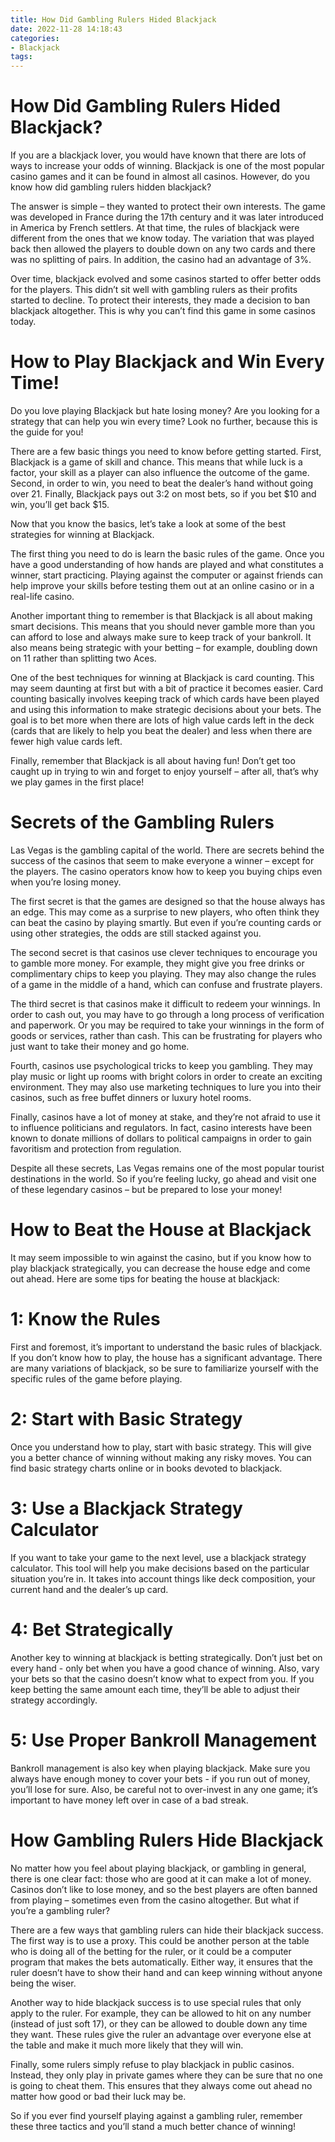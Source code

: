 ```yaml
---
title: How Did Gambling Rulers Hided Blackjack 
date: 2022-11-28 14:18:43
categories:
- Blackjack
tags:
---
```



#  How Did Gambling Rulers Hided Blackjack? 

If you are a blackjack lover, you would have known that there are lots of ways to increase your odds of winning. Blackjack is one of the most popular casino games and it can be found in almost all casinos. However, do you know how did gambling rulers hidden blackjack?

The answer is simple – they wanted to protect their own interests. The game was developed in France during the 17th century and it was later introduced in America by French settlers. At that time, the rules of blackjack were different from the ones that we know today. The variation that was played back then allowed the players to double down on any two cards and there was no splitting of pairs. In addition, the casino had an advantage of 3%.

Over time, blackjack evolved and some casinos started to offer better odds for the players. This didn’t sit well with gambling rulers as their profits started to decline. To protect their interests, they made a decision to ban blackjack altogether. This is why you can’t find this game in some casinos today.

#  How to Play Blackjack and Win Every Time! 

Do you love playing Blackjack but hate losing money? Are you looking for a strategy that can help you win every time? Look no further, because this is the guide for you!

There are a few basic things you need to know before getting started. First, Blackjack is a game of skill and chance. This means that while luck is a factor, your skill as a player can also influence the outcome of the game. Second, in order to win, you need to beat the dealer’s hand without going over 21. Finally, Blackjack pays out 3:2 on most bets, so if you bet $10 and win, you’ll get back $15.

Now that you know the basics, let’s take a look at some of the best strategies for winning at Blackjack.

The first thing you need to do is learn the basic rules of the game. Once you have a good understanding of how hands are played and what constitutes a winner, start practicing. Playing against the computer or against friends can help improve your skills before testing them out at an online casino or in a real-life casino.

Another important thing to remember is that Blackjack is all about making smart decisions. This means that you should never gamble more than you can afford to lose and always make sure to keep track of your bankroll. It also means being strategic with your betting – for example, doubling down on 11 rather than splitting two Aces.

One of the best techniques for winning at Blackjack is card counting. This may seem daunting at first but with a bit of practice it becomes easier. Card counting basically involves keeping track of which cards have been played and using this information to make strategic decisions about your bets. The goal is to bet more when there are lots of high value cards left in the deck (cards that are likely to help you beat the dealer) and less when there are fewer high value cards left.

Finally, remember that Blackjack is all about having fun! Don’t get too caught up in trying to win and forget to enjoy yourself – after all, that’s why we play games in the first place!

#  Secrets of the Gambling Rulers 

Las Vegas is the gambling capital of the world. There are secrets behind the success of the casinos that seem to make everyone a winner – except for the players. The casino operators know how to keep you buying chips even when you’re losing money.

The first secret is that the games are designed so that the house always has an edge. This may come as a surprise to new players, who often think they can beat the casino by playing smartly. But even if you’re counting cards or using other strategies, the odds are still stacked against you.

The second secret is that casinos use clever techniques to encourage you to gamble more money. For example, they might give you free drinks or complimentary chips to keep you playing. They may also change the rules of a game in the middle of a hand, which can confuse and frustrate players.

The third secret is that casinos make it difficult to redeem your winnings. In order to cash out, you may have to go through a long process of verification and paperwork. Or you may be required to take your winnings in the form of goods or services, rather than cash. This can be frustrating for players who just want to take their money and go home.

Fourth, casinos use psychological tricks to keep you gambling. They may play music or light up rooms with bright colors in order to create an exciting environment. They may also use marketing techniques to lure you into their casinos, such as free buffet dinners or luxury hotel rooms.

 Finally, casinos have a lot of money at stake, and they’re not afraid to use it to influence politicians and regulators. In fact, casino interests have been known to donate millions of dollars to political campaigns in order to gain favoritism and protection from regulation.

Despite all these secrets, Las Vegas remains one of the most popular tourist destinations in the world. So if you’re feeling lucky, go ahead and visit one of these legendary casinos – but be prepared to lose your money!

#  How to Beat the House at Blackjack 

It may seem impossible to win against the casino, but if you know how to play blackjack strategically, you can decrease the house edge and come out ahead. Here are some tips for beating the house at blackjack:

# 1: Know the Rules

First and foremost, it’s important to understand the basic rules of blackjack. If you don’t know how to play, the house has a significant advantage. There are many variations of blackjack, so be sure to familiarize yourself with the specific rules of the game before playing.

# 2: Start with Basic Strategy

Once you understand how to play, start with basic strategy. This will give you a better chance of winning without making any risky moves. You can find basic strategy charts online or in books devoted to blackjack.

# 3: Use a Blackjack Strategy Calculator

If you want to take your game to the next level, use a blackjack strategy calculator. This tool will help you make decisions based on the particular situation you’re in. It takes into account things like deck composition, your current hand and the dealer’s up card.

# 4: Bet Strategically

Another key to winning at blackjack is betting strategically. Don’t just bet on every hand - only bet when you have a good chance of winning. Also, vary your bets so that the casino doesn’t know what to expect from you. If you keep betting the same amount each time, they’ll be able to adjust their strategy accordingly.

# 5: Use Proper Bankroll Management

Bankroll management is also key when playing blackjack. Make sure you always have enough money to cover your bets - if you run out of money, you’ll lose for sure. Also, be careful not to over-invest in any one game; it’s important to have money left over in case of a bad streak.

#  How Gambling Rulers Hide Blackjack

No matter how you feel about playing blackjack, or gambling in general, there is one clear fact: those who are good at it can make a lot of money. Casinos don’t like to lose money, and so the best players are often banned from playing – sometimes even from the casino altogether. But what if you’re a gambling ruler?

There are a few ways that gambling rulers can hide their blackjack success. The first way is to use a proxy. This could be another person at the table who is doing all of the betting for the ruler, or it could be a computer program that makes the bets automatically. Either way, it ensures that the ruler doesn’t have to show their hand and can keep winning without anyone being the wiser.

Another way to hide blackjack success is to use special rules that only apply to the ruler. For example, they can be allowed to hit on any number (instead of just soft 17), or they can be allowed to double down any time they want. These rules give the ruler an advantage over everyone else at the table and make it much more likely that they will win.

Finally, some rulers simply refuse to play blackjack in public casinos. Instead, they only play in private games where they can be sure that no one is going to cheat them. This ensures that they always come out ahead no matter how good or bad their luck may be.

So if you ever find yourself playing against a gambling ruler, remember these three tactics and you’ll stand a much better chance of winning!